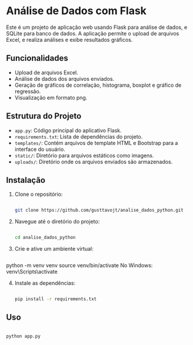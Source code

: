 # Análise de Dados com Flask

Este é um projeto de aplicação web usando Flask para análise de dados, e SQLite para banco de dados. A aplicação permite o upload de arquivos Excel, e realiza análises e exibe resultados gráficos.

## Funcionalidades

- Upload de arquivos Excel.
- Análise de dados dos arquivos enviados.
- Geração de gráficos de correlação, histograma, boxplot e gráfico de regressão.
- Visualização em formato png.

## Estrutura do Projeto

- `app.py`: Código principal do aplicativo Flask.
- `requirements.txt`: Lista de dependências do projeto.
- `templates/`: Contém arquivos de template HTML e Bootstrap para a interface do usuário.
- `static/`: Diretório para arquivos estáticos como imagens.
- `uploads/`: Diretório onde os arquivos enviados são armazenados.



## Instalação

1. Clone o repositório:

   ```bash

   git clone https://github.com/gusttavojt/analise_dados_python.git

2. Navegue até o diretório do projeto:
   
   ```bash

   cd analise_dados_python

3. Crie e ative um ambiente virtual:

   ```bash

  python -m venv venv
   source venv/bin/activate  No Windows: venv\Scripts\activate

4. Instale as dependências:
  
   ```bash

   pip install -r requirements.txt

## Uso
 
  ```bash

  python app.py
